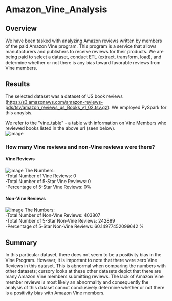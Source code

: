 # Amazon_Vine_Analysis
## Overview
We have been tasked with analyzing Amazon reviews written by members of the paid Amazon Vine program. This program is a service that allows manufacturers and publishers to receive reviews for their products. We are being paid to select a dataset, conduct ETL (extract, transform, load), and determine whether or not there is any bias toward favorable reviews from Vine members.

## Results

The selected dataset was a dataset of US book reviews (https://s3.amazonaws.com/amazon-reviews-pds/tsv/amazon_reviews_us_Books_v1_02.tsv.gz). We employed PySpark for this anaylsis. <br/>

We refer to the "vine_table" - a table with information on Vine Members who reviewed books listed in the above url (seen below). <br/>
![image](https://user-images.githubusercontent.com/72320203/155050326-934554a9-a7be-4981-88a6-d9c5c79b81ec.png)

### How many Vine reviews and non-Vine reviews were there?
#### Vine Reviews
![image](https://user-images.githubusercontent.com/72320203/155051390-b4ea6c40-58d3-413b-991f-dd5c7b4bb5f6.png)
The Numbers: <br/>
-Total Number of Vine Reviews: 0 <br/>
-Total Number of 5-Star Vine Reviews: 0 <br/>
-Percentage of 5-Star Vine Reviews: 0% <br/>

#### Non-Vine Reviews
![image](https://user-images.githubusercontent.com/72320203/155052535-de7749b4-97e6-4082-8d0c-ca4531aa47ca.png)
The Numbers: <br/>
-Total Number of Non-Vine Reviews: 403807 <br/>
-Total Number of 5-Star Non-Vine Reviews: 242889 <br/>
-Percentage of 5-Star Non-Vine Reviews: 60.14977452099642 % <br/>

## Summary
In this particular dataset, there does not seem to be a positivity bias in the Vine Program. However, it is important to note that there were zero Vine Reviews in this dataset. This is abnormal when comparing the numbers with other datasets; cursory looks at these other datasets depict that there are many Amazon Vine members submitting reviews. The lack of Amazon Vine member reviews is most likely an abnormality and consequently the analysis of this dataset cannot conclusively determine whether or not there is a positivity bias with Amazon Vine members.
